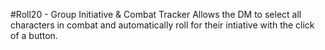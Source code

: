 #Roll20 - Group Initiative & Combat Tracker
Allows the DM to select all characters in combat and automatically roll for their intiative with the click of a button.
